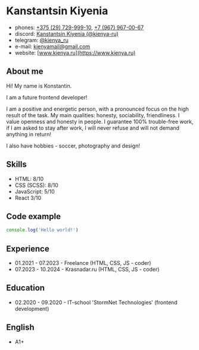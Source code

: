 # Kanstantsin Kiyenia
- phones: [+375 (29) 729-999-10](tel:+375297299910), [+7 (967) 967-00-67](tel:+79679670067)
- discord: [Kanstantsin Kiyenia (@kienya-ru)](https://discordapp.com/users/kienya_ru)
- telegram: [@kienya_ru](https://t.me/kienya_ru)
- e-mail: [kienyamail@gmail.com](mailto:kienyamail@gmail.com)
- website: [www.kienya.ru](https://www.kienya.ru)

## About me
Hi! My name is Konstantin.

I am a future frontend developer!

I am a positive and energetic person, with a pronounced focus on the high result of the task. My main qualities: honesty, sociability, friendliness. I value openness and honesty in people. I guarantee 100% trouble-free work, if I am asked to stay after work, I will never refuse and will not demand anything in return!

I also have hobbies - soccer, photography and design!

## Skills
- HTML: 8/10
- CSS (SCSS): 8/10
- JavaScript: 5/10
- React 3/10

## Code example
```javaScript 
console.log('Hello world!')
```

## Experience
- 01.2021 - 07.2023 - Freelance (HTML, СSS, JS - coder)
- 07.2023 - 10.2024 - Krasnadar.ru (HTML, СSS, JS - coder)

## Education
- 02.2020 - 09.2020 - IT-school 'StormNet Technologies' (frontend development)

## English
- A1+